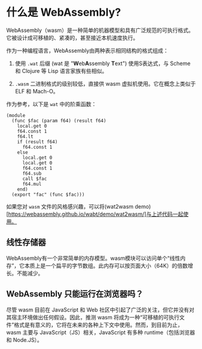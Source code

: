 # 什么是 WebAssembly?

WebAssembly（wasm）是一种简单的机器模型和具有广泛规范的可执行格式。它被设计成可移植的、紧凑的，甚至接近本机速度执行。

作为一种编程语言，WebAssembly由两种表示相同结构的格式组成：

1. 使用 `.wat` 后缀 (wat 是 "**W**eb**A**ssembly **T**ext") 使用S表达式，与 Scheme 和 Clojure 等 Lisp 语言家族有些相似。

2. `.wasm` 二进制格式的级别较低，直接供 wasm 虚拟机使用。它在概念上类似于 ELF 和 Mach-O。

作为参考，以下是 `wat` 中的阶乘函数：
```
(module
  (func $fac (param f64) (result f64)
    local.get 0
    f64.const 1
    f64.lt
    if (result f64)
      f64.const 1
    else
      local.get 0
      local.get 0
      f64.const 1
      f64.sub
      call $fac
      f64.mul
    end)
  (export "fac" (func $fac)))
```

如果您对 `wasm` 文件的风格感兴趣，可以将(wat2wasm demo)[https://webassembly.github.io/wabt/demo/wat2wasm/]与上述代码一起使用。

## 线性存储器
WebAssembly有一个非常简单的内存模型。wasm模块可以访问单个“线性内存”，它本质上是一个扁平的字节数组。此内存可以按页面大小（64K）的倍数增长。不能减少。

## WebAssembly 只能运行在浏览器吗？
尽管 wasm 目前在 JavaScript 和 Web 社区中引起了广泛的关注，但它并没有对其宿主环境做出任何假设。因此，推测 wasm 将成为一种“可移植的可执行文件”格式是有意义的，它将在未来的各种上下文中使用。然而，到目前为止，wasm 主要与 JavaScript（JS）相关，JavaScript 有多种 runtime（包括浏览器和 Node.JS）。